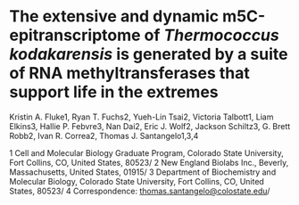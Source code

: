 # The extensive and dynamic m5C-epitranscriptome of *Thermococcus kodakarensis* is generated by a suite of RNA methyltransferases that support life in the extremes

Kristin A. Fluke1, Ryan T. Fuchs2, Yueh-Lin Tsai2, Victoria Talbott1, Liam Elkins3, Hallie P. Febvre3, Nan Dai2, Eric J. Wolf2, Jackson Schiltz3, G. Brett Robb2, Ivan R. Correa2, Thomas J. Santangelo1,3,4

1 Cell and Molecular Biology Graduate Program, Colorado State University, Fort Collins, CO, United States, 80523/
2 New England Biolabs Inc., Beverly, Massachusetts, United States, 01915/
3 Department of Biochemistry and Molecular Biology, Colorado State University, Fort Collins, CO, United States, 80523/
4 Correspondence: thomas.santangelo@colostate.edu/
